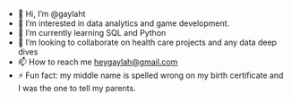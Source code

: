- 👋 Hi, I’m @gaylaht
- 👀 I’m interested in data analytics and game development.
- 🌱 I’m currently learning SQL and Python
- 💞️ I’m looking to collaborate on health care projects and any data deep dives
- 📫 How to reach me heygaylah@gmail.com
- ⚡ Fun fact: my middle name is spelled wrong on my birth certificate and I was the one to tell my parents.

<!---
gaylaht/gaylaht is a ✨ special ✨ repository because its `README.md` (this file) appears on your GitHub profile.
You can click the Preview link to take a look at your changes.
--->
